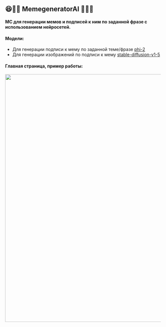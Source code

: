 ## 😆🗿🙈 MemegeneratorAI 🤦🏽‍♂️
#### МС для генерации мемов и подписей к ним по заданной фразе с использованием нейросетей.
#### Модели:
- Для генерации подписи к мему по заданной теме/фразе [phi-2](https://huggingface.co/microsoft/phi-2)
- Для генерации изображений по подписи к мему [stable-diffusion-v1-5](https://huggingface.co/stable-diffusion-v1-5/stable-diffusion-v1-5)

#### Главная страница, пример работы:
<img src="[https://github.com/StefanEpic/FanSite/blob/main/about/about_001.png](https://github.com/StefanEpic/MemegeneratorAI/blob/main/static/front.png)" width="800">
